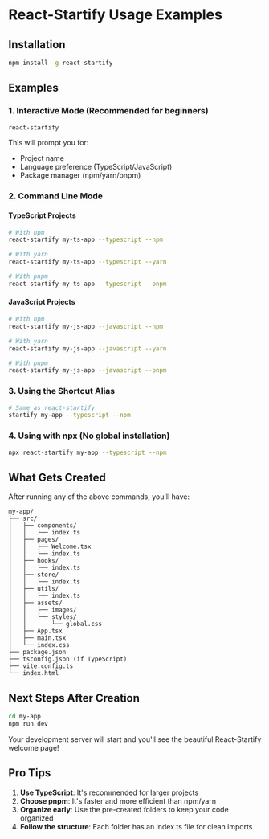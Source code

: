 # React-Startify Usage Examples

## Installation

```bash
npm install -g react-startify
```

## Examples

### 1. Interactive Mode (Recommended for beginners)

```bash
react-startify
```

This will prompt you for:

- Project name
- Language preference (TypeScript/JavaScript)
- Package manager (npm/yarn/pnpm)

### 2. Command Line Mode

#### TypeScript Projects

```bash
# With npm
react-startify my-ts-app --typescript --npm

# With yarn
react-startify my-ts-app --typescript --yarn

# With pnpm
react-startify my-ts-app --typescript --pnpm
```

#### JavaScript Projects

```bash
# With npm
react-startify my-js-app --javascript --npm

# With yarn
react-startify my-js-app --javascript --yarn

# With pnpm
react-startify my-js-app --javascript --pnpm
```

### 3. Using the Shortcut Alias

```bash
# Same as react-startify
startify my-app --typescript --npm
```

### 4. Using with npx (No global installation)

```bash
npx react-startify my-app --typescript --npm
```

## What Gets Created

After running any of the above commands, you'll have:

```
my-app/
├── src/
│   ├── components/
│   │   └── index.ts
│   ├── pages/
│   │   ├── Welcome.tsx
│   │   └── index.ts
│   ├── hooks/
│   │   └── index.ts
│   ├── store/
│   │   └── index.ts
│   ├── utils/
│   │   └── index.ts
│   ├── assets/
│   │   ├── images/
│   │   └── styles/
│   │       └── global.css
│   ├── App.tsx
│   ├── main.tsx
│   └── index.css
├── package.json
├── tsconfig.json (if TypeScript)
├── vite.config.ts
└── index.html
```

## Next Steps After Creation

```bash
cd my-app
npm run dev
```

Your development server will start and you'll see the beautiful React-Startify welcome page!

## Pro Tips

1. **Use TypeScript**: It's recommended for larger projects
2. **Choose pnpm**: It's faster and more efficient than npm/yarn
3. **Organize early**: Use the pre-created folders to keep your code organized
4. **Follow the structure**: Each folder has an index.ts file for clean imports
